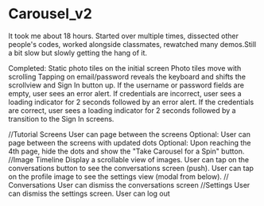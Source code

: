 # Carousel_v2

It took me about 18 hours. Started over multiple times, dissected other people's codes, worked alongside classmates, 
rewatched many demos.Still a bit slow but slowly getting the hang of it. 

Completed: 
Static photo tiles on the initial screen
Photo tiles move with scrolling
Tapping on email/password reveals the keyboard and shifts the scrollview and Sign In button up.
If the username or password fields are empty, user sees an error alert.
If credentials are incorrect, user sees a loading indicator for 2 seconds followed by an error alert.
If the credentials are correct, user sees a loading indicator for 2 seconds followed by a transition to the Sign In screens.

//Tutorial Screens 
User can page between the screens
Optional: User can page between the screens with updated dots
Optional: Upon reaching the 4th page, hide the dots and show the "Take Carousel for a Spin" button.
//Image Timeline
Display a scrollable view of images.
User can tap on the conversations button to see the conversations screen (push).
User can tap on the profile image to see the settings view (modal from below).
// Conversations
User can dismiss the conversations screen
//Settings
User can dismiss the settings screen.
User can log out

